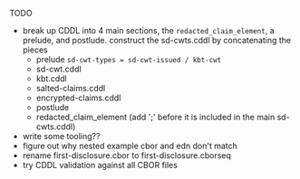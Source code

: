 
TODO

- break up CDDL into 4 main sections, the `redacted_claim_element`, a prelude, and postlude. construct the sd-cwts.cddl by concatenating the pieces
  - prelude `sd-cwt-types = sd-cwt-issued / kbt-cwt`
  - sd-cwt.cddl
  - kbt.cddl
  - salted-claims.cddl
  - encrypted-claims.cddl
  - postlude
  - redacted_claim_element (add ';' before it is included in the main sd-cwts.cddl)
- write some tooling??
- figure out why nested example cbor and edn don't match
- rename first-disclosure.cbor to first-disclosure.cborseq
- try CDDL validation against all CBOR files
